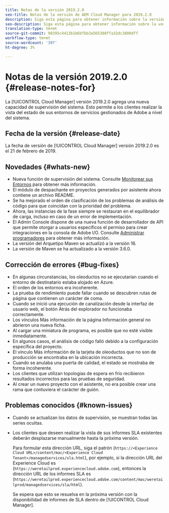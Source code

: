 ```yaml
---
title: Notas de la versión 2019.2.0
seo-title: Notas de la versión de AEM Cloud Manager para 2019.2.0
description: Siga esta página para obtener información sobre la versión 2019.2.0 de Cloud Manager.
seo-description: Siga esta página para obtener información sobre la versión 2019.2.0 de AEM Cloud Manager.
translation-type: tm+mt
source-git-commit: 98395c4413b1b6bfbb3a565388ffa32dc3880dff
workflow-type: tm+mt
source-wordcount: '397'
ht-degree: 3%

---
```



# Notas de la versión 2019.2.0 {#release-notes-for}

La [!UICONTROL Cloud Manager] versión 2019.2.0 agrega una nueva capacidad de supervisión del sistema. Esto permite a los clientes realizar la vista del estado de sus entornos de servicios gestionados de Adobe a nivel del sistema.


## Fecha de la versión {#release-date}

La fecha de versión de [!UICONTROL Cloud Manager] versión 2019.2.0 es el 21 de febrero de 2019.

## Novedades {#whats-new}

* Nueva función de supervisión del sistema. Consulte [Monitorear sus Entornos](monitor-your-environments.md) para obtener más información.
* El módulo de despachante en proyectos generados por asistente ahora contiene un archivo README.
* Se ha mejorado el orden de clasificación de los problemas de análisis de código para que coincidan con la prioridad del problema.
* Ahora, las instancias de la fase siempre se restauran en el equilibrador de carga, incluso en caso de un error de implementación.
* El Admin Console dispone de una nueva función de desarrollador de API que permite otorgar a usuarios específicos el permiso para crear integraciones en la consola de Adobe I/O. Consulte [Administrar programadores](https://www.adobe.com/go/aac_api_prod_learn) para obtener más información.
* La versión del Arquetipo Maven se actualizó a la versión 16.
* La versión de Maven se ha actualizado a la versión 3.6.0.

## Corrección de errores {#bug-fixes}

* En algunas circunstancias, los oleoductos no se ejecutarían cuando el entorno de destinatario estaba alojado en Azure.
* El orden de los entornos era incoherente.
* La prueba de rendimiento puede fallar cuando se descubren rutas de página que contienen un carácter de coma.
* Cuando se inició una ejecución de canalización desde la interfaz de usuario web, el botón Atrás del explorador no funcionaba correctamente.
* Los vínculos Más información de la página Información general no abrieron una nueva ficha.
* Al cargar una miniatura de programa, es posible que no esté visible inmediatamente.
* En algunos casos, el análisis de código falló debido a la configuración específica del proyecto.
* El vínculo Más información de la tarjeta de oleoductos que no son de producción se encontraba en la ubicación incorrecta.
* Cuando se anulaba una puerta de calidad, el estado se mostraba de forma incoherente.
* Los clientes que utilizan topologías de espera en frío recibieron resultados incorrectos para las pruebas de seguridad.
* Al crear un nuevo proyecto con el asistente, no era posible crear una rama que contuviera el carácter de guión.

## Problemas conocidos {#known-issues}

* Cuando se actualizan los datos de supervisión, se muestran todas las series ocultas.
* Los clientes que deseen realizar la vista de sus informes SLA existentes deberán desplazarse manualmente hasta la próxima versión.

   Para formular esta dirección URL, siga el patrón (`https://<Experience Cloud URL>/content/mac/<Experience Cloud Tenant>/managedservices/sla.html`), por ejemplo, si la dirección URL del Experience Cloud es (`https://weretailprod.experiencecloud.adobe.com`), entonces la dirección URL de los informes SLA es (`https://weretailprod.experiencecloud.adobe.com/content/mac/weretailprod/managedservices/sla/html`).

   Se espera que esto se resuelva en la próxima versión con la disponibilidad de informes de SLA dentro de [!UICONTROL Cloud Manager].
